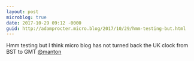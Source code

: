 ```yaml
---
layout: post
microblog: true
date: 2017-10-29 09:12 -0000
guid: http://adamprocter.micro.blog/2017/10/29/hmm-testing-but.html
---
```

Hmm testing but I think micro blog has not turned back the UK clock from BST to GMT [@manton](https://micro.blog/manton)
